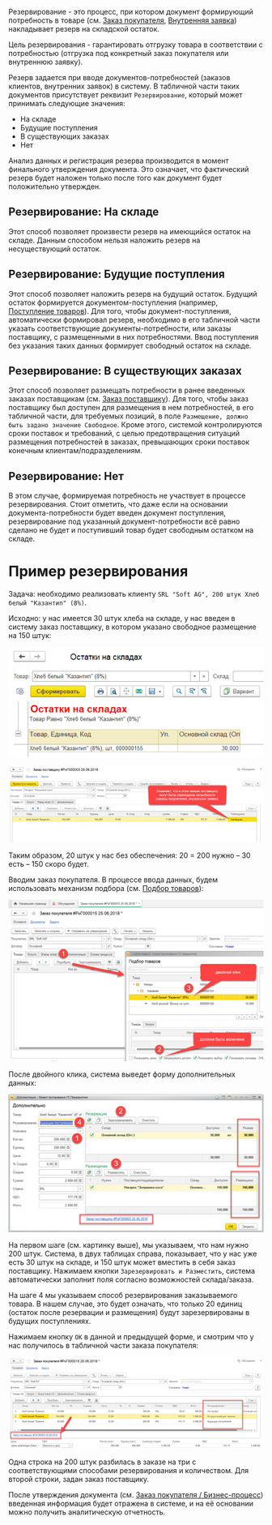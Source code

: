 Резервирование - это процесс, при котором документ формирующий потребность в товаре (см. [Заказ покупателя](/d/SalesOrder), [Внутренняя заявка](/d/InternalOrder)) накладывает резерв на складской остаток.

Цель резервирования - гарантировать отгрузку товара в соответствии с потребностью (отгрузка под конкретный заказ покупателя или внутреннюю заявку).

Резерв задается при вводе документов-потребностей (заказов клиентов, внутренних заявок) в систему. В табличной части таких документов присутствует реквизит `Резервирование`, который может принимать следующие значения:

*   На складе
*   Будущие поступления
*   В существующих заказах
*   Нет

Анализ данных и регистрация резерва производится в момент финального утверждения документа. Это означает, что фактический резерв будет наложен только после того как документ будет положительно утвержден.

## Резервирование: На складе

Этот способ позволяет произвести резерв на имеющийся остаток на складе. Данным способом нельзя наложить резерв на несуществующий остаток.

## Резервирование: Будущие поступления

Этот способ позволяет наложить резерв на будущий остаток. Будущий остаток формируется документом-поступления (например, [Поступление товаров](/d/VendorInvoice)). Для того, чтобы документ-поступления, автоматически формировал резерв, необходимо в его табличной части указать соответствующие документы-потребности, или заказы поставщику, с размещенными в них потребностями. Ввод поступления без указания таких данных формирует свободный остаток на складе.

## Резервирование: В существующих заказах

Этот способ позволяет размещать потребности в ранее введенных заказах поставщикам (см. [Заказ поставщику](/d/PurchaseOrder)). Для того, чтобы заказ поставщику был доступен для размещения в нем потребностей, в его табличной части, для требуемых позиций, в поле `Размещение, должно быть задано значение Свободное`. Кроме этого, системой контролируются сроки поставок и требований, с целью предотвращения ситуаций размещения потребностей в заказах, превышающих сроки поставок конечным клиентам/подразделениям.

## Резервирование: Нет

В этом случае, формируемая потребность не участвует в процессе резервирования. Стоит отметить, что даже если на основании документа-потребности будет введен документ поступления, резервирование под указанный документ-потребности всё равно сделано не будет и поступивший товар будет свободным остатком на складе.

# Пример резервирования

Задача: необходимо реализовать клиенту `SRL "Soft AG", 200 штук Хлеб белый "Казантип" (8%)`.

Исходно: у нас имеется 30 штук хлеба на складе, у нас введен в систему заказ поставщику, в котором указано свободное размещение на 150 штук:

![](img/2018_06_25_17_26_001.png)

![](img/2018_06_25_17_32_202.png)

Таким образом, 20 штук у нас без обеспечения: 20 = 200 нужно – 30 есть – 150 скоро будет.

Вводим заказ покупателя. В процессе ввода данных, будем использовать механизм подбора (см. [Подбор товаров](/p/Items)):

![](img/2018_06_25_17_50_274.png)

После двойного клика, система выведет форму дополнительных данных:

![](img/2018_06_25_17_54_435.png)

На первом шаге (см. картинку выше), мы указываем, что нам нужно 200 штук. Система, в двух таблицах справа, показывает, что у нас уже есть 30 штук на складе, и 150 штук может вместить в себя заказ поставщику. Нажимаем кнопки `Зарезервировать и Разместить`, система автоматически заполнит поля согласно возможностей склада/заказа.

На шаге 4 мы указываем способ резервирования заказываемого товара. В нашем случае, это будет означать, что только 20 единиц (остаток после резервации и размещения) будут зарезервированы в будущих поступлениях.

Нажимаем кнопку `ОК` в данной и предыдущей форме, и смотрим что у нас получилось в табличной части заказа покупателя:

![](img/2018_06_25_18_06_046.png)

Одна строка на 200 штук разбилась в заказе на три с соответствующими способами резервирования и количеством. Для второй строки, задан заказ поставщику.

После утверждения документа (см. [Заказ покупателя / Бизнес-процесс](/d/SalesOrder#Process)) введенная информация будет отражена в системе, и на её основании можно получить аналитическую отчетность.
